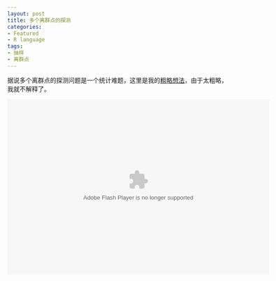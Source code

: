 ```yaml
---
layout: post
title: 多个离群点的探测
categories:
- Featured
- R language
tags:
- 抽样
- 离群点
---
```


据说多个离群点的探测问题是一个统计难题，这里是我的[粗略想法](https://github.com/yihui/yihui.github.com/releases/download/latest/multiple-outliers.swf)，由于太粗略，我就不解释了。

<embed width="600" height="400" src="https://github.com/yihui/yihui.github.com/releases/download/latest/multiple-outliers.swf" type="application/x-shockwave-flash">
